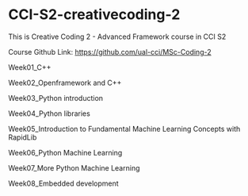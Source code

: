 # CCI-S2-creativecoding-2

This is Creative Coding 2 - Advanced Framework course in CCI S2

Course Github Link: https://github.com/ual-cci/MSc-Coding-2

Week01_C++

Week02_Openframework and C++

Week03_Python introduction

Week04_Python libraries

Week05_Introduction to Fundamental Machine Learning Concepts with RapidLib

Week06_Python Machine Learning

Week07_More Python Machine Learning

Week08_Embedded development
